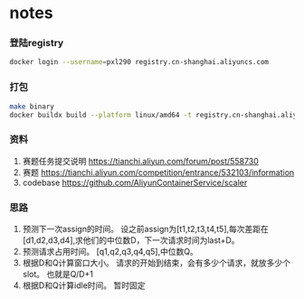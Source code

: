 # notes

### 登陆registry
```sh
docker login --username=pxl290 registry.cn-shanghai.aliyuncs.com
```

### 打包
```sh
make binary
docker buildx build --platform linux/amd64 -t registry.cn-shanghai.aliyuncs.com/somescaler/scaler:latest . --push
```

### 资料
1. 赛题任务提交说明 https://tianchi.aliyun.com/forum/post/558730
2. 赛题 https://tianchi.aliyun.com/competition/entrance/532103/information
3. codebase https://github.com/AliyunContainerService/scaler


### 思路
1. 预测下一次assign的时间。
设之前assign为[t1,t2,t3,t4,t5],每次差距在[d1,d2,d3,d4],求他们的中位数D，下一次请求时间为last+D。
2. 预测请求占用时间。
[q1,q2,q3,q4,q5],中位数Q。
3. 根据D和Q计算窗口大小。
请求的开始到结束，会有多少个请求，就放多少个slot。
也就是Q/D+1
4. 根据D和Q计算idle时间。
暂时固定